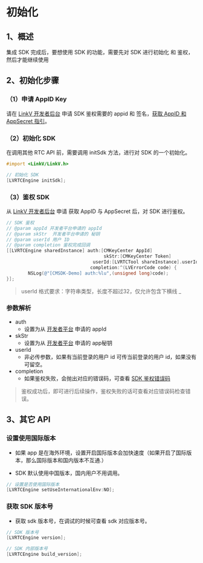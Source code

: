 # 初始化

## <a name='1'></a>1、概述

集成 SDK 完成后，要想使用 SDK 的功能，需要先对 SDK 进行初始化 和 鉴权，然后才能继续使用

## <a name='2'></a>2、初始化步骤

### （1）申请 AppID Key

请在 [LinkV 开发者后台](http://dev.linkv.sg/) 申请 SDK 鉴权需要的 appid 和 签名，[获取 AppID 和 AppSecret 指引](/?p=%252Fzh%252Fopen%252Fquick_start.md&k=R5tULcvV)。

### （2）初始化 SDK

在调用其他 RTC API 前，需要调用 initSdk 方法，进行对 SDK 的一个初始化。

```objective-c
#import <LinkV/LinkV.h>

// 初始化 SDK
[LVRTCEngine initSdk];
```

### （3）鉴权 SDK

从  [LinkV 开发者后台](dev.linkv.sg) 申请 获取 AppID 与 AppSecret 后，对 SDK 进行鉴权。

```objective-c
// SDK 鉴权
// @param appId 开发者平台申请的 appId
// @param skStr  开发者平台申请的 秘钥
// @param userId 用户 ID
// @param completion 鉴权完成回调
[[LVRTCEngine sharedInstance] auth:[CMKeyCenter AppId]
                                    skStr:[CMKeyCenter Token]
                                userId:[LVRTCTool shareInstance].userId
                               completion:^(LVErrorCode code) {
        NSLog(@"[CMSDK-Demo] auth:%lu",(unsigned long)code);
}];
```

> userId 格式要求：字符串类型，长度不超过32，仅允许包含下横线 _ 
>

### 参数解析

* auth
  * 设置为从 [开发者平台](dev.linkv.sg) 申请的 appId
* skStr
  * 设置为从 [开发者平台](dev.linkv.sg) 申请的 app秘钥
* userId
  * 非必传参数，如果有当前登录的用户 id 可传当前登录的用户 id，如果没有可留空。
* completion
  * 如果鉴权失败，会抛出对应的错误码，可查看 [SDK 鉴权错误码](/?p=/zh/ios/rtc/ecode.md&k=WZsw8kGY)

> 鉴权成功后，即可进行后续操作，鉴权失败的话可查看对应错误码检查错误。

## <a name='3'></a>3、其它 API

### 设置使用国际版本

* 如果 app 是在海外环境，设置开启国际版本会加快速度（如果开启了国际版本，那么国际版本和国内版本不互通.）

* SDK 默认使用中国版本，国内用户不用调用。

```objective-c
// 设置是否使用国际版本
[LVRTCEngine setUseInternationalEnv:NO];
```

### 获取 SDK 版本号

* 获取 sdk 版本号，在调试的时候可查看 sdk 对应版本号。

```objective-c
// SDK 版本号
[LVRTCEngine version];

// SDK 内部版本号
[LVRTCEngine build_version];
```
